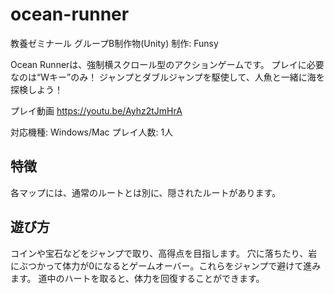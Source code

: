 # ocean-runner
教養ゼミナール グループB制作物(Unity)
制作: Funsy

Ocean Runnerは、強制横スクロール型のアクションゲームです。
プレイに必要なのは“Wキー”のみ！
ジャンプとダブルジャンプを駆使して、人魚と一緒に海を探検しよう！

プレイ動画
https://youtu.be/Ayhz2tJmHrA

対応機種: Windows/Mac
プレイ人数: 1人

## 特徴
各マップには、通常のルートとは別に、隠されたルートがあります。

## 遊び方
コインや宝石などをジャンプで取り、高得点を目指します。
穴に落ちたり、岩にぶつかって体力が0になるとゲームオーバー。これらをジャンプで避けて進みます。
道中のハートを取ると、体力を回復することができます。
